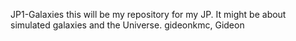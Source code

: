  JP1-Galaxies
this will be my repository for my JP. It might be about simulated galaxies and the Universe.
gideonkmc, Gideon
